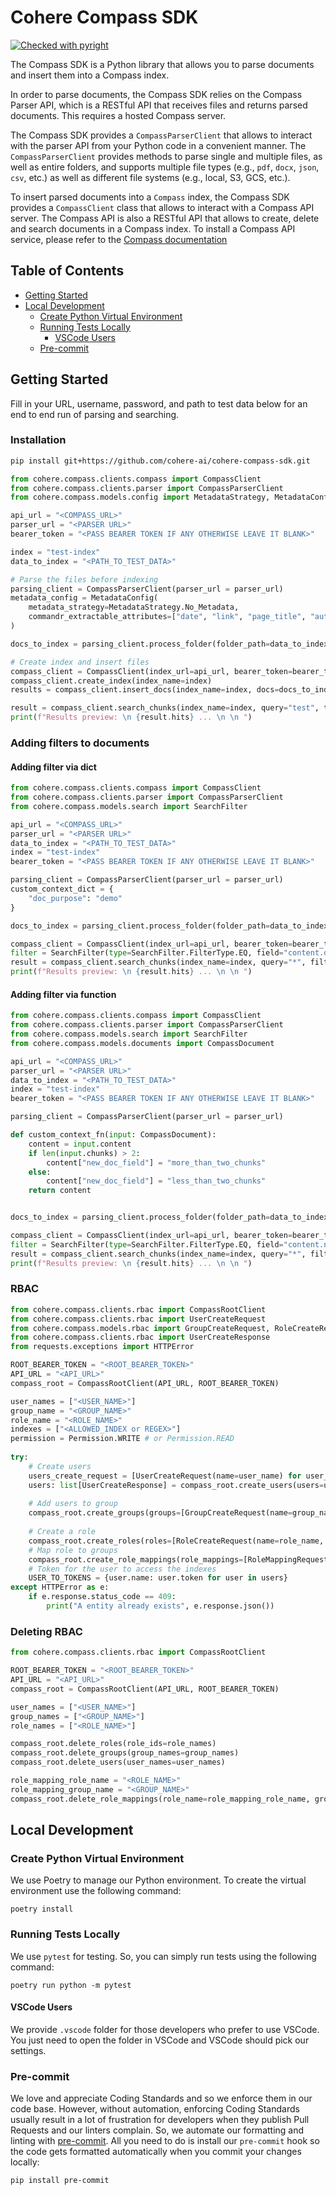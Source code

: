 # Cohere Compass SDK

[![Checked with pyright](https://microsoft.github.io/pyright/img/pyright_badge.svg)](https://microsoft.github.io/pyright/)

The Compass SDK is a Python library that allows you to parse documents and insert them
into a Compass index.

In order to parse documents, the Compass SDK relies on the Compass Parser API, which is
a RESTful API that receives files and returns parsed documents. This requires a hosted
Compass server.

The Compass SDK provides a `CompassParserClient` that allows to interact with the parser
API from your Python code in a convenient manner. The `CompassParserClient` provides
methods to parse single and multiple files, as well as entire folders, and supports
multiple file types (e.g., `pdf`, `docx`, `json`, `csv`, etc.) as well as different file
systems (e.g., local, S3, GCS, etc.).

To insert parsed documents into a `Compass` index, the Compass SDK provides a
`CompassClient` class that allows to interact with a Compass API server. The Compass API
is also a RESTful API that allows to create, delete and search documents in a Compass
index. To install a Compass API service, please refer to the [Compass
documentation](https://github.com/cohere-ai/compass)

## Table of Contents

<!--
Do NOT remove the line below; it is used by markdown-toc to automatically generate the
Table of Contents.

To update the Table Of Contents, execute the following command in the repo root dir:

markdown-toc -i README.md

If you don't have the markdown-toc tool, you can install it with:

npm i -g markdown-toc # use sudo if you use a system-wide node installation.
>

<!-- toc -->

- [Getting Started](#getting-started)
- [Local Development](#local-development)
  - [Create Python Virtual Environment](#create-python-virtual-environment)
  - [Running Tests Locally](#running-tests-locally)
    - [VSCode Users](#vscode-users)
  - [Pre-commit](#pre-commit)

<!-- tocstop -->

## Getting Started

Fill in your URL, username, password, and path to test data below for an end to end run
of parsing and searching.

### Installation

```bash
pip install git+https://github.com/cohere-ai/cohere-compass-sdk.git
```

```Python
from cohere.compass.clients.compass import CompassClient
from cohere.compass.clients.parser import CompassParserClient
from cohere.compass.models.config import MetadataStrategy, MetadataConfig

api_url = "<COMPASS_URL>"
parser_url = "<PARSER URL>"
bearer_token = "<PASS BEARER TOKEN IF ANY OTHERWISE LEAVE IT BLANK>"

index = "test-index"
data_to_index = "<PATH_TO_TEST_DATA>"

# Parse the files before indexing
parsing_client = CompassParserClient(parser_url = parser_url)
metadata_config = MetadataConfig(
    metadata_strategy=MetadataStrategy.No_Metadata,
    commandr_extractable_attributes=["date", "link", "page_title", "authors"]
)

docs_to_index = parsing_client.process_folder(folder_path=data_to_index, metadata_config=metadata_config, recursive=True)

# Create index and insert files
compass_client = CompassClient(index_url=api_url, bearer_token=bearer_token)
compass_client.create_index(index_name=index)
results = compass_client.insert_docs(index_name=index, docs=docs_to_index)

result = compass_client.search_chunks(index_name=index, query="test", top_k=1)
print(f"Results preview: \n {result.hits} ... \n \n ")
```

### Adding filters to documents

#### Adding filter via dict
```python
from cohere.compass.clients.compass import CompassClient
from cohere.compass.clients.parser import CompassParserClient
from cohere.compass.models.search import SearchFilter

api_url = "<COMPASS_URL>"
parser_url = "<PARSER URL>"
data_to_index = "<PATH_TO_TEST_DATA>"
index = "test-index"
bearer_token = "<PASS BEARER TOKEN IF ANY OTHERWISE LEAVE IT BLANK>"

parsing_client = CompassParserClient(parser_url = parser_url)
custom_context_dict = {
    "doc_purpose": "demo"
}

docs_to_index = parsing_client.process_folder(folder_path=data_to_index, recursive=True, custom_context=custom_context_dict)

compass_client = CompassClient(index_url=api_url, bearer_token=bearer_token)
filter = SearchFilter(type=SearchFilter.FilterType.EQ, field="content.doc_purpose", value="demo")
result = compass_client.search_chunks(index_name=index, query="*", filters=[filter])
print(f"Results preview: \n {result.hits} ... \n \n ")
```

#### Adding filter via function
```python
from cohere.compass.clients.compass import CompassClient
from cohere.compass.clients.parser import CompassParserClient
from cohere.compass.models.search import SearchFilter
from cohere.compass.models.documents import CompassDocument

api_url = "<COMPASS_URL>"
parser_url = "<PARSER URL>"
data_to_index = "<PATH_TO_TEST_DATA>"
index = "test-index"
bearer_token = "<PASS BEARER TOKEN IF ANY OTHERWISE LEAVE IT BLANK>"

parsing_client = CompassParserClient(parser_url = parser_url)

def custom_context_fn(input: CompassDocument):
    content = input.content 
    if len(input.chunks) > 2:  
        content["new_doc_field"] = "more_than_two_chunks" 
    else:
        content["new_doc_field"] = "less_than_two_chunks"
    return content


docs_to_index = parsing_client.process_folder(folder_path=data_to_index, recursive=True, custom_context=custom_context_fn)

compass_client = CompassClient(index_url=api_url, bearer_token=bearer_token)
filter = SearchFilter(type=SearchFilter.FilterType.EQ, field="content.new_doc_field", value="less_than_two_chunks")
result = compass_client.search_chunks(index_name=index, query="*", filters=[filter])
print(f"Results preview: \n {result.hits} ... \n \n ")
```

### RBAC 

```python
from cohere.compass.clients.rbac import CompassRootClient
from cohere.compass.clients.rbac import UserCreateRequest
from cohere.compass.models.rbac import GroupCreateRequest, RoleCreateRequest, RoleMappingRequest, Permission, PolicyRequest
from cohere.compass.clients.rbac import UserCreateResponse
from requests.exceptions import HTTPError

ROOT_BEARER_TOKEN = "<ROOT_BEARER_TOKEN>"
API_URL = "<API_URL>"
compass_root = CompassRootClient(API_URL, ROOT_BEARER_TOKEN)

user_names = ["<USER_NAME>"]
group_name = "<GROUP_NAME>"
role_name = "<ROLE_NAME>"
indexes = ["<ALLOWED_INDEX or REGEX>"]
permission = Permission.WRITE # or Permission.READ
 
try:
    # Create users
    users_create_request = [UserCreateRequest(name=user_name) for user_name in user_names]
    users: list[UserCreateResponse] = compass_root.create_users(users=users_create_request)
    
    # Add users to group
    compass_root.create_groups(groups=[GroupCreateRequest(name=group_name, user_names=user_names)])
    
    # Create a role
    compass_root.create_roles(roles=[RoleCreateRequest(name=role_name, policies=[PolicyRequest(indexes=indexes, permission=permission)])])
    # Map role to groups
    compass_root.create_role_mappings(role_mappings=[RoleMappingRequest(role_name=role_name, group_name=group_name)])
    # Token for the user to access the indexes
    USER_TO_TOKENS = {user.name: user.token for user in users}
except HTTPError as e:
    if e.response.status_code == 409:
        print("A entity already exists", e.response.json())
```

### Deleting RBAC
```python
from cohere.compass.clients.rbac import CompassRootClient

ROOT_BEARER_TOKEN = "<ROOT_BEARER_TOKEN>"
API_URL = "<API_URL>"
compass_root = CompassRootClient(API_URL, ROOT_BEARER_TOKEN)

user_names = ["<USER_NAME>"]
group_names = ["<GROUP_NAME>"]
role_names = ["<ROLE_NAME>"]

compass_root.delete_roles(role_ids=role_names)
compass_root.delete_groups(group_names=group_names)
compass_root.delete_users(user_names=user_names)

role_mapping_role_name = "<ROLE_NAME>"
role_mapping_group_name = "<GROUP_NAME>"
compass_root.delete_role_mappings(role_name=role_mapping_role_name, group_name=role_mapping_group_name)
```

## Local Development

### Create Python Virtual Environment

We use Poetry to manage our Python environment. To create the virtual environment use
the following command:

```
poetry install
```

### Running Tests Locally

We use `pytest` for testing. So, you can simply run tests using the following command:

```
poetry run python -m pytest
```

#### VSCode Users

We provide `.vscode` folder for those developers who prefer to use VSCode. You just need
to open the folder in VSCode and VSCode should pick our settings.

### Pre-commit

We love and appreciate Coding Standards and so we enforce them in our code base.
However, without automation, enforcing Coding Standards usually result in a lot of
frustration for developers when they publish Pull Requests and our linters complain. So,
we automate our formatting and linting with [pre-commit](https://pre-commit.com/). All
you need to do is install our `pre-commit` hook so the code gets formatted automatically
when you commit your changes locally:

```bash
pip install pre-commit
```
